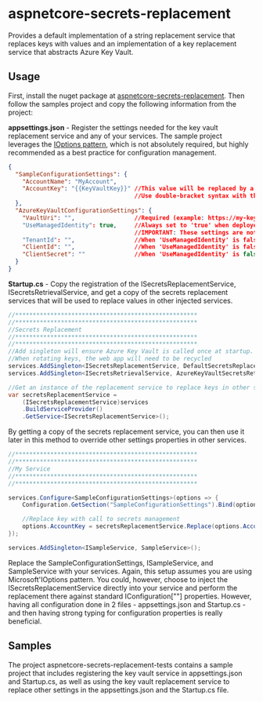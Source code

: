 # aspnetcore-secrets-replacement
Provides a default implementation of a string replacement service that replaces keys with values and an implementation of a key replacement service that abstracts Azure Key Vault.

## Usage

First, install the nuget package at [aspnetcore-secrets-replacement](https://www.nuget.org/packages/aspnetcore-secrets-replacement-azure-keyvault/). Then follow the samples project and copy the following information from the project:

**appsettings.json** - Register the settings needed for the key vault replacement service and any of your services. The sample project leverages the [IOptions pattern](https://docs.microsoft.com/en-us/aspnet/core/fundamentals/configuration/options?view=aspnetcore-3.1 "IOptions pattern"), which is not absolutely required, but highly recommended as a best practice for configuration management. 

```json
{
  "SampleConfigurationSettings": {
    "AccountName": "MyAccount",
    "AccountKey": "{{KeyVaultKey}}" //This value will be replaced by a call to Azure Key Vault during Startup if configured properly
                                    //Use double-bracket syntax with the key inside to indicate the key should be replaced with the value.
  },
  "AzureKeyVaultConfigurationSettings": {
    "VaultUri": "",                 //Required (example: https://my-key-vault-service.vault.azure.net/)
    "UseManagedIdentity": true,     //Always set to 'true' when deployed to Azure
                                    //IMPORTANT: These settings are not recommended for deployed environments
    "TenantId": "",                 //When 'UseManagedIdentity' is false, this allows a localhost to connect to Key Vault directly
    "ClientId": "",                 //When 'UseManagedIdentity' is false, this allows a localhost to connect to Key Vault directly
    "ClientSecret": ""              //When 'UseManagedIdentity' is false, this allows a localhost to connect to Key Vault directly
  }
}
```

**Startup.cs** - Copy the registration of the ISecretsReplacementService, ISecretsRetrievalService, and get a copy of the secrets replacement services that will be used to replace values in other injected services.

```csharp
//****************************************************
//****************************************************
//Secrets Replacement
//****************************************************
//****************************************************
//Add singleton will ensure Azure Key Vault is called once at startup. 
//When rotating keys, the web app will need to be recycled
services.AddSingleton<ISecretsReplacementService, DefaultSecretsReplacementService>();
services.AddSingleton<ISecretsRetrievalService, AzureKeyVaultSecretsRetrievalService>();

//Get an instance of the replacement service to replace keys in other services.
var secretsReplacementService =
	(ISecretsReplacementService)services
	.BuildServiceProvider()
	.GetService<ISecretsReplacementService>();
```

By getting a copy of the secrets replacement service, you can then use it later in this method to override other settings properties in other services.

```csharp
//****************************************************
//****************************************************
//My Service
//****************************************************
//****************************************************

services.Configure<SampleConfigurationSettings>(options => {
	Configuration.GetSection("SampleConfigurationSettings").Bind(options);

	//Replace key with call to secrets management
	options.AccountKey = secretsReplacementService.Replace(options.AccountKey).Result;
});

services.AddSingleton<ISampleService, SampleService>();
```

Replace the SampleConfigurationSettings, ISampleService, and SampleService with your services. Again, this setup assumes you are using Microsoft'IOptions pattern. You could, however, choose to inject the ISecretsReplacementService directly into your service and perform the replacement there against standard IConfiguration[""] properties. However, having all configuration done in 2 files - appsettings.json and Startup.cs - and then having strong typing for configuration properties is really beneficial. 


## Samples

The project aspnetcore-secrets-replacement-tests contains a sample project that includes registering the key vault service in appsettings.json and Startup.cs, as well as using the key vault replacement service to replace other settings in the appsettings.json and the Startup.cs file. 
